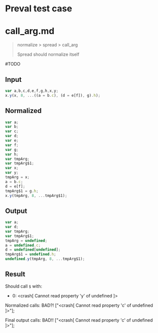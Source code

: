 # Preval test case

# call_arg.md

> normalize > spread > call_arg
>
> Spread should normalize itself

#TODO

## Input

`````js filename=intro
var a,b,c,d,e,f,g,h,x,y;
x.y(x, 8, ...((a = b.c), (d = e[f]), g).h);
`````

## Normalized

`````js filename=intro
var a;
var b;
var c;
var d;
var e;
var f;
var g;
var h;
var tmpArg;
var tmpArg$1;
var x;
var y;
tmpArg = x;
a = b.c;
d = e[f];
tmpArg$1 = g.h;
x.y(tmpArg, 8, ...tmpArg$1);
`````

## Output

`````js filename=intro
var a;
var d;
var tmpArg;
var tmpArg$1;
tmpArg = undefined;
a = undefined.c;
d = undefined[undefined];
tmpArg$1 = undefined.h;
undefined.y(tmpArg, 8, ...tmpArg$1);
`````

## Result

Should call `$` with:
 - 0: <crash[ Cannot read property 'y' of undefined ]>

Normalized calls: BAD?!
["<crash[ Cannot read property 'c' of undefined ]>"];

Final output calls: BAD!!
["<crash[ Cannot read property 'c' of undefined ]>"];

